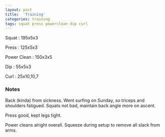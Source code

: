 ```yaml
---
layout: post
title:  'Training'
categories: training
tags: squat press powerclean dip curl
---
```


Squat       :   195x5x3

Press       :   125x5x3

Power Clean :   150x3x5

Dip         :   55x5x3

Curl        :   25x10,10,7

### Notes

Back (kinda) from sickness. Went surfing on Sunday, so triceps and shoulders fatigued.
Squats not bad, maintain back angle more on ascent.

Press good, kept legs tight.

Power cleans alright overall. Squeeze during setup to remove all slack from arms.
